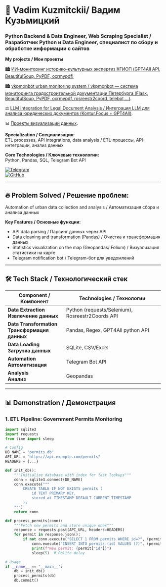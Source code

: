 # 🚀 Vadim Kuzmitckii/ Вадим Кузьмицкий  
### Python Backend & Data Engineer, Web Scraping Specialist / Разработчик Python и Data Engineer, специалист по сбору и обработке информации с сайтов

**My projects / Мои проекты**

🏙️ [ИИ-мониторинг историко-культурных экспертиз КГИОП (GPT4All API, BeautifulSoup, PyPDF, ocrmypdf)](https://github.com/alfablend/gike/tree/main)

🏙️ [vkpmonbot urban monitoring system / vkpmonbot — система мониторинга градостроительной документации Петербурга (Flask, BeautifulSoup, PyPDF, ocrmypdf, rosreestr2coord, telebot,...)](https://github.com/alfablend/vkpmonbot/tree/main).

⚖️ [LLM Integration for Legal Document Analysis / Интеграция LLM для анализа юридических документов (Kontur.Focus + GPT4All)](https://github.com/alfablend/vkpcourt).     

📊 [Проекты визуализации данных](https://github.com/alfablend/alfablend.github.io).

**Specialization / Специализация:**  
ETL processes, API integrations, data analysis / ETL-процессы, API-интеграции, анализ данных  

**Core Technologies / Ключевые технологии:**  
Python, Pandas, SQL, Telegram Bot API  

[![Telegram](https://img.shields.io/badge/Telegram-Contact-26A5E4?style=flat&logo=telegram)](https://t.me/alfablen)  
[![GitHub](https://img.shields.io/badge/GitHub-Projects-181717?style=flat&logo=github)](https://github.com/alfablend)  

---

## 🔥 **Problem Solved / Решение проблем:**  
Automation of urban data collection and analysis / 
Автоматизация сбора и анализа данных  

**Key Features / Основные функции:**  
- API data parsing / Парсинг данных через API   
- Data cleaning and transformation (Pandas) / Очистка и трансформация данных  
- Statistics visualization on the map (Geopandas/ Folium) / Визуализация статистики на карте
- Telegram notification bot / Telegram-бот для уведомлений  

---

## 🛠 Tech Stack / Технологический стек  
| Component / Компонент | Technologies / Технологии |
|-----------------------|---------------------------|
| **Data Extraction**<br>**Извлечение данных** | Python (requests/Selenium), Rosreestr2Coords API |PyPDF2, OpenCV, OCRmyPDF
| **Data Transformation**<br>**Трансформация данных** | Pandas, Regex, GPT4All python API |
| **Data Loading**<br>**Загрузка данных** | SQLite, CSV/Excel |
| **Automation**<br>**Автоматизация** | Telegram Bot API |
| **Analysis**<br>**Анализ** | Geopandas |

---

## 📊 Demonstration / Демонстрация  
### 1. ETL Pipeline: Government Permits Monitoring  


```python
import sqlite3
import requests
from time import sleep

# Config
DB_NAME = "permits.db"
API_URL = "https://api.example.com/permits"
HEADERS = {...} 

def init_db():
    """Initialize database with index for fast lookups"""
    conn = sqlite3.connect(DB_NAME)
    conn.execute("""
        CREATE TABLE IF NOT EXISTS permits (
            id TEXT PRIMARY KEY,
            stored_at TIMESTAMP DEFAULT CURRENT_TIMESTAMP
        );
    """)
    return conn

def process_permits(conn):
    """Fetch new permits and store unique ones"""
    response = requests.post(API_URL, headers=HEADERS)
    for permit in response.json():
        if not conn.execute("SELECT 1 FROM permits WHERE id=?", (permit['id'],)).fetchone():
            conn.execute("INSERT INTO permits (id) VALUES (?)", (permit['id'],))
            print(f"New permit: {permit['id']}")
            sleep(5)  # Polite delay

# Usage
if __name__ == "__main__":
    db = init_db()
    process_permits(db)
    db.commit()